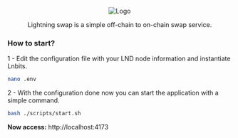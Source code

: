 <p height="auto" width="200" align="center">
  <img src="https://i.imgur.com/2p9gHFw.png" alt="Logo">
</p>

<p align="center"> Lightning swap is a simple off-chain to on-chain swap service. </p>

### How to start?

1 - Edit the configuration file with your LND node information and instantiate Lnbits.
```bash
nano .env
```

2 - With the configuration done now you can start the application with a simple command.

```bash
bash ./scripts/start.sh
```
<b>Now access:</b> http://localhost:4173
